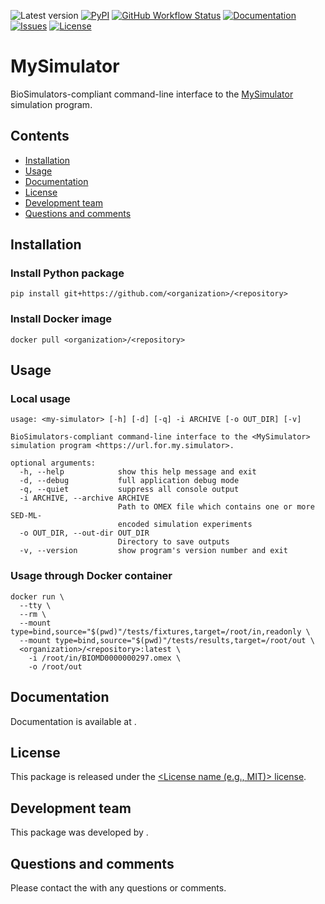 ![Latest version](https://img.shields.io/github/v/tag/<owner>/<repo>)
[![PyPI](https://img.shields.io/pypi/v/<my-simulator>)](https://pypi.org/project/<my-simulator>/)
[![GitHub Workflow Status](https://img.shields.io/github/workflow/status/<owner>/<repo>/workflow-id)](https://github.com/<owner>/<repo>/actions?query=workflow%3Aworkflow-id)
[![Documentation](https://img.shields.io/github/license/<owner>/<repo>?badges-awesome-green.svg)](<documentation-url>)
[![Issues](https://img.shields.io/github/issues/<owner>/<repo>)](https://github.com/<owner>/<repo>/issues)
[![License](https://img.shields.io/github/license/<owner>/<repo>?badges-awesome-green.svg)](https://github.com/<owner>/<repo>/blob/dev/LICENSE)

# MySimulator
BioSimulators-compliant command-line interface to the [MySimulator](https://<url.for.my.simulator>/) simulation program.

## Contents
* [Installation](#installation)
* [Usage](#usage)
* [Documentation](#documentation)
* [License](#license)
* [Development team](#development-team)
* [Questions and comments](#questions-and-comments)

## Installation

### Install Python package
```
pip install git+https://github.com/<organization>/<repository>
```

### Install Docker image
```
docker pull <organization>/<repository>
```

## Usage

### Local usage
```
usage: <my-simulator> [-h] [-d] [-q] -i ARCHIVE [-o OUT_DIR] [-v]

BioSimulators-compliant command-line interface to the <MySimulator> simulation program <https://url.for.my.simulator>.

optional arguments:
  -h, --help            show this help message and exit
  -d, --debug           full application debug mode
  -q, --quiet           suppress all console output
  -i ARCHIVE, --archive ARCHIVE
                        Path to OMEX file which contains one or more SED-ML-
                        encoded simulation experiments
  -o OUT_DIR, --out-dir OUT_DIR
                        Directory to save outputs
  -v, --version         show program's version number and exit
```

### Usage through Docker container
```
docker run \
  --tty \
  --rm \
  --mount type=bind,source="$(pwd)"/tests/fixtures,target=/root/in,readonly \
  --mount type=bind,source="$(pwd)"/tests/results,target=/root/out \
  <organization>/<repository>:latest \
    -i /root/in/BIOMD0000000297.omex \
    -o /root/out
```

## Documentation
Documentation is available at <documentation-url>.

## License
This package is released under the [<License name (e.g., MIT)> license](LICENSE).

## Development team
This package was developed by [<authors>](<https://url.for.authors>).

## Questions and comments
Please contact the [<authors>](mailto:<authors@url.for.authors>) with any questions or comments.
